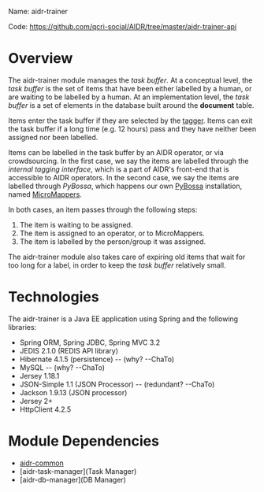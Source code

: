 Name: aidr-trainer

Code: https://github.com/qcri-social/AIDR/tree/master/aidr-trainer-api

# Overview

The aidr-trainer module manages the _task buffer_. At a conceptual level, the _task buffer_ is the set of items that have been either labelled by a human, or are waiting to be labelled by a human. At an implementation level, the _task buffer_ is a set of elements in the database built around the **document** table.

Items enter the task buffer if they are selected by the [tagger](Tagger). Items can exit the task buffer if a long time (e.g. 12 hours) pass and they have neither been assigned nor been labelled.

Items can be labelled in the task buffer by an AIDR operator, or via crowdsourcing. In the first case, we say the items are labelled through the _internal tagging interface_, which is a part of AIDR's front-end that is accessible to AIDR operators. In the second case, we say the items are labelled through _PyBossa_, which happens our own [PyBossa](http://pybossa.com/) installation, named [MicroMappers](http://clickers.micromappers.org/).

In both cases, an item passes through the following steps:
1. The item is waiting to be assigned.
2. The item is assigned to an operator, or to MicroMappers.
3. The item is labelled by the person/group it was assigned.

The aidr-trainer module also takes care of expiring old items that wait for too long for a label, in order to keep the _task buffer_ relatively small.

# Technologies

The aidr-trainer is a Java EE application using Spring and the following libraries:

* Spring ORM, Spring JDBC, Spring MVC 3.2
* JEDIS 2.1.0 (REDIS API library)
* Hibernate 4.1.5 (persistence) -- (why? --ChaTo)
* MySQL -- (why? --ChaTo)
* Jersey 1.18.1
* JSON-Simple 1.1 (JSON Processor) -- (redundant? --ChaTo)
* Jackson 1.9.13 (JSON processor)
* Jersey 2+
* HttpClient 4.2.5

# Module Dependencies

* [aidr-common](Common)
* [aidr-task-manager](Task Manager)
* [aidr-db-manager](DB Manager)
